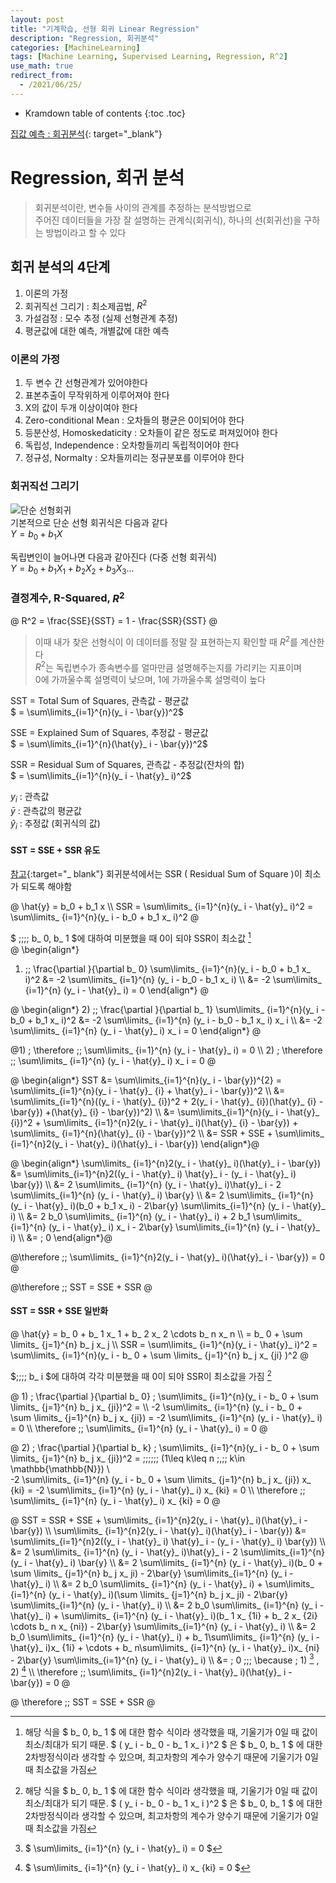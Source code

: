 ```yaml
---
layout: post
title: "기계학습, 선형 회귀 Linear Regression"
description: "Regression, 회귀분석"
categories: [MachineLearning]
tags: [Machine Learning, Supervised Learning, Regression, R^2]
use_math: true
redirect_from:
  - /2021/06/25/
---
```


* Kramdown table of contents
{:toc .toc}

[집값 예측 : 회귀분석](https://www.kaggle.com/s1hyeon/house-price-regression/edit "캐글, House Price Predict"){: target="_blank"}    


# Regression, 회귀 분석    
> 회귀분석이란, 변수들 사이의 관계를 추정하는 분석방법으로    
> 주어진 데이터들을 가장 잘 설명하는 관계식(회귀식), 하나의 선(회귀선)을 구하는 방법이라고 할 수 있다


## 회귀 분석의 4단계
1. 이론의 가정    
2. 회귀직선 그리기 : 최소제곱법, $R^2$    
3. 가설검정 : 모수 추정 (실제 선형관계 추정)    
4. 평균값에 대한 예측, 개별값에 대한 예측    


### 이론의 가정    
1. 두 변수 간 선형관계가 있어야한다
2. 표본추출이 무작위하게 이루어져야 한다
3. X의 값이 두개 이상이여야 한다
4. Zero-conditional Mean : 오차들의 평균은 0이되어야 한다
5. 등분산성, Homoskedaticity : 오차들이 같은 정도로 퍼져있어야 한다
6. 독립성, Independence : 오차항들끼리 독립적이어야 한다
7. 정규성, Normalty : 오차들끼리는 정규분포를 이루어야 한다


### 회귀직선 그리기

![단순 선형회귀](https://img1.daumcdn.net/thumb/R720x0.q80/?scode=mtistory2&fname=http%3A%2F%2Fcfile7.uf.tistory.com%2Fimage%2F997E924F5CDBC1A6283C93)    
기본적으로 단순 선형 회귀식은 다음과 같다    
$Y = b_{0} + b_{1}X$       

독립변인이 늘어나면 다음과 같아진다 (다중 선형 회귀식)    
$Y = b_{0} + b_{1}X_{1} + b_{2}X_{2} + b_{3}X_{3} ...$    

### 결정계수, R-Squared, $R^2$    

@ R^2 = \frac{SSE}{SST} = 1 - \frac{SSR}{SST} @    

> 이때 내가 찾은 선형식이 이 데이터를 정말 잘 표현하는지 확인할 때 $R^2$를 계산한다    
> $R^2$는 독립변수가 종속변수를 얼마만큼 설명해주는지를 가리키는 지표이며    
> 0에 가까울수록 설명력이 낮으며, 1에 가까울수록 설명력이 높다       
     
     
SST = Total Sum of Squares, 관측값 - 평균값     
$ = \sum\limits_{i=1}^{n}(y_ i - \bar{y})^2$    
    
SSE = Explained Sum of Squares, 추정값 - 평균값   
$ = \sum\limits_{i=1}^{n}(\hat{y}_ i - \bar{y})^2$    
    
SSR = Residual Sum of Squares, 관측값 - 추정값(잔차의 합)    
$ = \sum\limits_{i=1}^{n}(y_ i - \hat{y}_ i)^2$    
    
$y_ i$ : 관측값  
$\bar{y}$ : 관측값의 평균값  
$\hat{y}_ i$ : 추정값 (회귀식의 값)  

#### SST = SSE + SSR 유도    
[참고](https://datalabbit.tistory.com/51){:target="_ blank"}
회귀분석에서는 SSR ( Residual Sum of Square )이 최소가 되도록 해야함    

@ \hat{y} = b_0 + b_1 x \\\ 
SSR = \sum\limits_ {i=1}^{n}(y_ i - \hat{y}_ i)^2 = \sum\limits_ {i=1}^{n}(y_ i - b_0 + b_1 x_ i)^2 @    

$ \;\;\;\; b_ 0, b_ 1 $에 대하여 미분했을 때 0이 되야 SSR이 최소값 [^1]   
@ \begin{align\*}
1) \;\; \frac{\partial }{\partial b_ 0} \sum\limits_ {i=1}^{n}(y_ i - b_0 + b_1 x_ i)^2 &= -2 \sum\limits_ {i=1}^{n} (y_ i - b_0 - b_1 x_ i) \\\ 
&= -2 \sum\limits_ {i=1}^{n} (y_ i - \hat{y}_ i) = 0 \end{align\*} @ 
  
@ \begin{align\*}
2) \;\; \frac{\partial }{\partial b_ 1} \sum\limits_ {i=1}^{n}(y_ i - b_0 + b_1 x_ i)^2 &= -2 \sum\limits_ {i=1}^{n} (y_ i - b_0 - b_1 x_ i) x_ i  \\\ 
&= -2 \sum\limits_ {i=1}^{n} (y_ i - \hat{y}_ i) x_ i = 0  \end{align\*} @     

@1) \; \therefore \;\; \sum\limits_ {i=1}^{n} (y_ i - \hat{y}_ i) = 0 \\\ 
2) \; \therefore \;\; \sum\limits_ {i=1}^{n} (y_ i - \hat{y}_ i) x_ i = 0 @

@ \begin{align\*}
SST &= \sum\limits_{i=1}^{n}(y_ i - \bar{y})^{2} = \sum\limits_{i=1}^{n}(y_ i - \hat{y}_ {i} + \hat{y}_ i - \bar{y})^2 \\\ 
&= \sum\limits_{i=1}^{n}((y_ i - \hat{y}_ {i})^2 + 2(y_ i - \hat{y}_ {i})(\hat{y}_ {i} - \bar{y}) +(\hat{y}_ {i} - \bar{y})^2) \\\ 
&= \sum\limits_{i=1}^{n}(y_ i - \hat{y}_ {i})^2  +  \sum\limits_ {i=1}^{n}2(y_ i - \hat{y}_ i)(\hat{y}_ {i} - \bar{y})  +  \sum\limits_ {i=1}^{n}(\hat{y}_ {i} - \bar{y})^2 \\\ 
&= SSR + SSE + \sum\limits_ {i=1}^{n}2(y_ i - \hat{y}_ i)(\hat{y}_ i - \bar{y}) 
\end{align\*}@

@ \begin{align\*}
\sum\limits_ {i=1}^{n}2(y_ i - \hat{y}_ i)(\hat{y}_ i - \bar{y}) &= \sum\limits_{i=1}^{n}2((y_ i - \hat{y}_ i) \hat{y}_ i - (y_ i - \hat{y}_ i) \bar{y}) \\\ 
&= 2 \sum\limits_ {i=1}^{n} (y_ i - \hat{y}_ i)\hat{y}_ i - 2 \sum\limits_{i=1}^{n} (y_ i - \hat{y}_ i) \bar{y} \\\ 
&= 2 \sum\limits_ {i=1}^{n} (y_ i - \hat{y}_ i)(b_0 + b_1 x_ i) - 2\bar{y} \sum\limits_{i=1}^{n} (y_ i - \hat{y}_ i) \\\ 
&= 2 b_0 \sum\limits_ {i=1}^{n} (y_ i - \hat{y}_ i) + 2 b_1 \sum\limits_ {i=1}^{n} (y_ i - \hat{y}_ i) x_ i - 2\bar{y} \sum\limits_{i=1}^{n} (y_ i - \hat{y}_ i) \\\ 
&= \; 0 \end{align\*}@

@\therefore \;\; \sum\limits_ {i=1}^{n}2(y_ i - \hat{y}_ i)(\hat{y}_ i - \bar{y}) = 0 @

@\therefore \;\; SST = SSE + SSR @


#### SST = SSR + SSE 일반화 
@ \hat{y} = b_ 0 + b_ 1 x_ 1 + b_ 2 x_ 2 \cdots b_ n x_ n \\\ 
= b_ 0 + \sum \limits_ {j=1}^{n} b_ j x_ j \\\ 
SSR = \sum\limits_ {i=1}^{n}(y_ i - \hat{y}_ i)^2 = \sum\limits_ {i=1}^{n}(y_ i - b_ 0 + \sum \limits_ {j=1}^{n} b_ j x_ {ji} )^2 @

$\;\;\;\; b_ i $에 대하여 각각 미분했을 때 0이 되야 SSR이 최소값을 가짐 [^1]     
 
@ 1) \; \frac{\partial }{\partial b_ 0} \; \sum\limits_ {i=1}^{n}(y_ i - b_ 0 + \sum \limits_ {j=1}^{n} b_ j x_ {ji})^2 = \\\ 
-2 \sum\limits_ {i=1}^{n} (y_ i - b_ 0 + \sum \limits_ {j=1}^{n} b_ j x_ {ji})  = -2 \sum\limits_ {i=1}^{n} (y_ i - \hat{y}_ i) = 0 \\\ 
\therefore \;\; \sum\limits_ {i=1}^{n} (y_ i - \hat{y}_ i) = 0 @

@ 2)  \; \frac{\partial }{\partial b_ k} \; \sum\limits_ {i=1}^{n}(y_ i - b_ 0 + \sum \limits_ {j=1}^{n} b_ j x_ {ji})^2 = \;\;\;\;\;\; (1\leq k\leq n \;,\;\; k\in \mathbb{\mathbb{N}}) \\\
 -2 \sum\limits_ {i=1}^{n} (y_ i - b_ 0 + \sum \limits_ {j=1}^{n} b_ j x_ {ji}) x_ {ki}  = -2 \sum\limits_ {i=1}^{n} (y_ i - \hat{y}_ i) x_ {ki} = 0 \\\ 
\therefore \;\; \sum\limits_ {i=1}^{n} (y_ i - \hat{y}_ i) x_ {ki} = 0 @

@ SST = SSR + SSE + \sum\limits_ {i=1}^{n}2(y_ i - \hat{y}_ i)(\hat{y}_ i - \bar{y}) \\\ 
\sum\limits_ {i=1}^{n}2(y_ i - \hat{y}_ i)(\hat{y}_ i - \bar{y}) &= \sum\limits_{i=1}^{n}2((y_ i - \hat{y}_ i) \hat{y}_ i - (y_ i - \hat{y}_ i) \bar{y}) \\\ 
&= 2 \sum\limits_ {i=1}^{n} (y_ i - \hat{y}_ i)\hat{y}_ i - 2 \sum\limits_{i=1}^{n} (y_ i - \hat{y}_ i) \bar{y} \\\ 
&= 2 \sum\limits_ {i=1}^{n} (y_ i - \hat{y}_ i)(b_ 0 + \sum \limits_ {j=1}^{n} b_ j x_ ji) - 2\bar{y} \sum\limits_{i=1}^{n} (y_ i - \hat{y}_ i) \\\ 
&= 2 b_0 \sum\limits_ {i=1}^{n} (y_ i - \hat{y}_ i) + \sum\limits_ {i=1}^{n} (y_ i - \hat{y}_ i)(\sum \limits_ {j=1}^{n} b_ j x_ ji) - 2\bar{y} \sum\limits_{i=1}^{n} (y_ i - \hat{y}_ i) \\\ 
&= 2 b_0 \sum\limits_ {i=1}^{n} (y_ i - \hat{y}_ i) + \sum\limits_ {i=1}^{n} (y_ i - \hat{y}_ i)(b_ 1 x_ {1i} + b_ 2 x_ {2i} \cdots b_ n x_ {ni}) - 2\bar{y} \sum\limits_{i=1}^{n} (y_ i - \hat{y}_ i) \\\ 
&= 2 b_0 \sum\limits_ {i=1}^{n} (y_ i - \hat{y}_ i) + b_ 1\sum\limits_ {i=1}^{n} (y_ i - \hat{y}_ i)x_ {1i} + \cdots + b_ n\sum\limits_ {i=1}^{n} (y_ i - \hat{y}_ i)x_ {ni} - 2\bar{y} \sum\limits_{i=1}^{n} (y_ i - \hat{y}_ i) \\\ 
&= \; 0 \;\;\; \because \;  1) [^2] , 2) [^4] \\\ 
\therefore \;\; \sum\limits_ {i=1}^{n}2(y_ i - \hat{y}_ i)(\hat{y}_ i - \bar{y}) = 0 @


@ \therefore \;\; SST = SSE + SSR @


[^1]: 해당 식을 $ b_ 0, b_ 1 $ 에 대한 함수 식이라 생각했을 때, 기울기가 0일 때 값이 최소/최대가 되기 때문. $ ( y_ i - b_ 0 - b_ 1 x_ i )^2 $ 은 $ b_ 0, b_ 1 $ 에 대한 2차방정식이라 생각할 수 있으며, 최고차항의 계수가 양수기 때문에 기울기가 0일때 최소값을 가짐       
[^2]: $ \sum\limits_ {i=1}^{n} (y_ i - \hat{y}_ i) = 0  $    
[^3]: $ \sum\limits_ {i=1}^{n} (y_ i - \hat{y}_ i) x_ i = 0  $    
[^4]: $ \sum\limits_ {i=1}^{n} (y_ i - \hat{y}_ i) x_ {ki} = 0  $    
